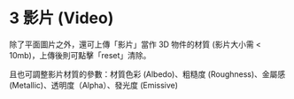 # 3 影片 (Video)

除了平面圖片之外，還可上傳「影片」當作 3D 物件的材質 (影片大小需 < 10mb)，上傳後則可點擊「reset」清除。

且也可調整影片材質的參數：材質色彩 (Albedo)、粗糙度 (Roughness)、金屬感 (Metallic)、透明度（Alpha）、發光度 (Emissive)

<figure><img src="../../../../.gitbook/assets/video.gif" alt=""><figcaption></figcaption></figure>

